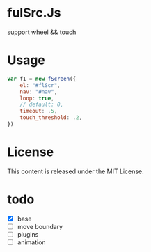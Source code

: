 # fulSrc.Js
support wheel && touch

# Usage
```js
var f1 = new fScreen({
    el: "#flScr",
    nav: "#nav",
    loop: true,
    // default: 0,
    timeout: .5,
    touch_threshold: .2,
})
```

# License
This content is released under the MIT License.

# todo
- [x] base
- [ ] move boundary
- [ ] plugins
- [ ] animation
